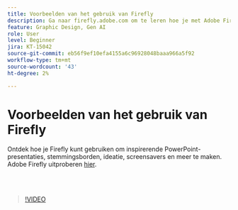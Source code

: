 ```yaml
---
title: Voorbeelden van het gebruik van Firefly
description: Ga naar firefly.adobe.com om te leren hoe je met Adobe Firefly begint
feature: Graphic Design, Gen AI
role: User
level: Beginner
jira: KT-15042
source-git-commit: eb56f9ef10efa4155a6c96928048baaa966a5f92
workflow-type: tm+mt
source-wordcount: '43'
ht-degree: 2%

---
```


# Voorbeelden van het gebruik van Firefly

Ontdek hoe je Firefly kunt gebruiken om inspirerende PowerPoint-presentaties, stemmingsborden, ideatie, screensavers en meer te maken. Adobe Firefly uitproberen [hier](https://firefly.adobe.com/).

<br> 

>[!VIDEO](https://video.tv.adobe.com/v/3437062?quality=12&learn=on&hidetitle=true&captions=dut)

